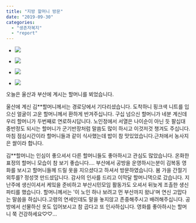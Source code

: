 ```yaml
---
title: "지방 할머니 방문"
date: "2019-09-30"
categories: 
  - "생존자복지"
  - "report"
---
```


- ![](https://womenandwar.net/kr/wp-content/uploads/2019/10/0930-사진-1_수정.jpg)
    
- ![](https://womenandwar.net/kr/wp-content/uploads/2019/10/0930-사진-2_수정.jpg)
    
- ![](https://womenandwar.net/kr/wp-content/uploads/2019/10/0930-사진-3_-수정.jpg)
    
- ![](https://womenandwar.net/kr/wp-content/uploads/2019/10/0930-사진-4_수정-1.jpg)
    

오늘은 울산과 부산에 계시는 할머니를 뵈었습니다.

울산에 계신 김\*\*할머니께서는 경로당에서 기다리셨습니다. 도착하니 핑크색 니트를 입으신 얼굴이 고운 할머니께서 환하게 반겨주십니다. 구십 넘으신 할머니가 네분 계신데 우리 할머니가 두번째로 연로하시답니다. 노인정에서 서열은 나이순이 아닌 듯 팔십대 중반정도 되시는 할머니가 군기반장처럼 말씀도 많이 하시고 이것저것 챙겨도 주십니다. 마침 점심시간이라 할머니들과 같이 식사했는데 밥이 참 맛있었습니다.근처에서 농사지은 쌀이라 합니다.

김\*\*할머니는 인심이 좋으셔서 다른 할머니들도 좋아하시고 관심도 많았습니다. 온화한 표정의 할머니 모습이 참 보기 좋습니다.... 부산에서 공방을 운영하시는분이 김복동 영화를 보시고 할머니들께 드릴 옷을 지으셨다고 하셔서 방문하였습니다. 봄 가을 간절기 외투를? 정성껏 만드셨답니다. 감사의 인사를 드리고 이막달 할머니댁으로 갔습니다. 지난주에 생신이셔서 케잌을 준비하고 부산시민모임 활동가도 오셔서 뒤늦게 조촐한 생신파티를 했습니다. 할머니께서는 '이 노인 하나 보려고 먼 부산까지 왔냐'며 연신 고맙다는 말씀을 하십니다.고령의 연세인데도 말을 놓지않고 존중해주시고 배려해주십니다. 공방에서 선물하신 옷도 입어보시고 참 곱다고 또 인사하십니다. 영화를 좋아하시는 할머니 쭉 건강하세요♡♡...
